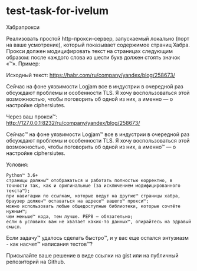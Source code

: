 # test-task-for-ivelum

Хабрапрокси

Реализовать простой http-прокси-сервер, запускаемый локально (порт на ваше усмотрение), который показывает содержимое страниц Хабра. Прокси должен модицифировать текст на страницах следующим образом: после каждого слова из шести букв должен стоять значок «™». Пример:

Исходный текст: https://habr.com/ru/company/yandex/blog/258673/

Сейчас на фоне уязвимости Logjam все в индустрии в очередной раз обсуждают 
проблемы и особенности TLS. Я хочу воспользоваться этой возможностью, чтобы 
поговорить об одной из них, а именно — о настройке ciphersiutes.

Через ваш прокси™: http://127.0.0.1:8232/ru/company/yandex/blog/258673/

Сейчас™ на фоне уязвимости Logjam™ все в индустрии в очередной раз обсуждают 
проблемы и особенности TLS. Я хочу воспользоваться этой возможностью, чтобы 
поговорить об одной из них, а именно™ — о настройке ciphersiutes. 

Условия:

    Python™ 3.6+
    страницы должны™ отображаться и работать полностью корректно, в точности так, как и оригинальные (за исключением модифицированного текста™);
    при навигации по ссылкам, которые ведут на другие™ страницы хабра, браузер должен™ оставаться на адресе™ вашего™ прокси™;
    можно использовать любые общедоступные библиотеки, которые сочтёте нужным™;
    чем меньше™ кода, тем лучше. PEP8 — обязательно;
    если в условиях вам не хватает каких-то данных™, опирайтесь на здравый смысл.

Если задачу™ удалось сделать быстро™, и у вас еще остался энтузиазм - как насчет™ написания тестов™?

Присылайте ваше решение в виде ссылки на gist или на публичный репозиторий на Github.
